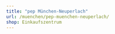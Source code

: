 ```yaml
---
title: "pep München-Neuperlach"
url: /muenchen/pep-muenchen-neuperlach/
shop: Einkaufszentrum
---
```

